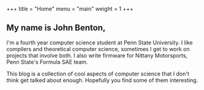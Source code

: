 +++
title = "Home"
menu = "main"
weight = 1
+++

## My name is John Benton,

I'm a fourth year computer science student at Penn State University. I like compilers and theoretical computer science, sometimes I get to work on projects that involve both. I also write firmware for Nittany Motorsports, Penn State's Formula SAE team.

This blog is a collection of cool aspects of computer science that I don't think get talked about enough. Hopefully you find some of them interesting.